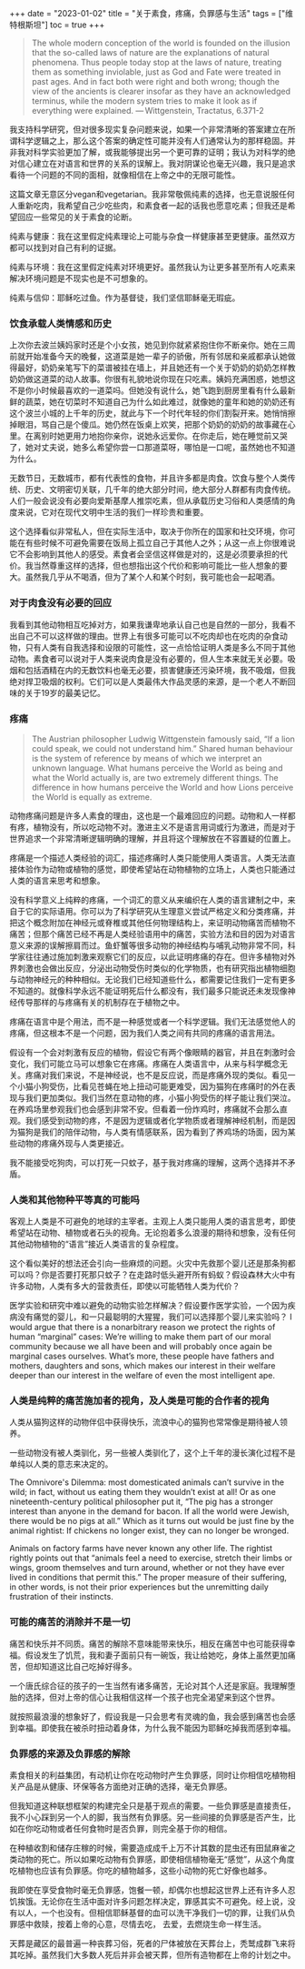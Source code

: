 +++ 
date = "2023-01-02"
title = "关于素食，疼痛，负罪感与生活"
tags = ["维特根斯坦"]
toc = true
+++

> The whole modern conception of the world is founded on the illusion that the so-called laws of nature are the explanations of natural phenomena. Thus people today stop at the laws of nature, treating them as something inviolable, just as God and Fate were treated in past ages. And in fact both were right and both wrong; though the view of the ancients is clearer insofar as they have an acknowledged terminus, while the modern system tries to make it look as if everything were explained.
— Wittgenstein, Tractatus, 6.371-2


我支持科学研究，但对很多现实复杂问题来说，如果一个非常清晰的答案建立在所谓科学逻辑之上，那么这个答案的确定性可能并没有人们通常认为的那样稳固。并非我对科学实验更加了解，或我能够提出另一个更可靠的证明；我认为对科学的绝对信心建立在对语言和世界的关系的误解上。我对阴谋论也毫无兴趣，我只是追求看待一个问题的不同的面相，就像相信在上帝之中的无限可能性。

这篇文章无意区分vegan和vegetarian。我非常敬佩纯素的选择，也无意说服任何人重新吃肉，我希望自己少吃些肉，和素食者一起的话我也愿意吃素；但我还是希望回应一些常见的关于素食的论断。

纯素与健康：我在这里假定纯素理论上可能与杂食一样健康甚至更健康。虽然双方都可以找到对自己有利的证据。

纯素与环境：我在这里假定纯素对环境更好。虽然我认为让更多甚至所有人吃素来解决环境问题是不现实也是不可想象的。

纯素与信仰：耶稣吃过鱼。作为基督徒，我们坚信耶稣毫无瑕疵。

### 饮食承载人类情感和历史

上次你去波兰姨妈家时还是个小女孩，她见到你就紧紧抱住你不断亲你。她在三周前就开始准备今天的晚餐，这道菜是她一辈子的骄傲，所有邻居和亲戚都承认她做得最好，奶奶亲笔写下的菜谱被挂在墙上，并且她还有一个关于奶奶的奶奶怎样教奶奶做这道菜的动人故事。你很有礼貌地说你现在只吃素。姨妈充满困惑，她想这不是你小时候最喜欢的一道菜吗。但她没有说什么，她飞跑到厨房里看有什么最新鲜的蔬菜，她在切菜时不知道自己为什么如此难过，就像她的童年和她的奶奶还有这个波兰小城的上千年的历史，就此与下一个时代年轻的你们割裂开来。她悄悄擦掉眼泪，骂自己是个傻瓜。她仍然在饭桌上欢笑，把那个奶奶的奶奶的故事藏在心里。在离别时她更用力地抱你亲你，说她永远爱你。在你走后，她在睡觉前又哭了，她对丈夫说，她多么希望你尝一口那道菜呀，哪怕是一口呢，虽然她也不知道为什么。

无数节日，无数城市，都有代表性的食物，并且许多都是肉食。饮食与整个人类传统、历史、文明密切关联，几千年的绝大部分时间，绝大部分人群都有肉食传统。人们一般会说没有必要向爱斯基摩人推崇吃素，但从承载历史习俗和人类感情的角度来说，它对在现代文明中生活的我们一样珍贵和重要。

这个选择看似非常私人，但在实际生活中，取决于你所在的国家和社交环境，你可能在有些时候不可避免需要在饭局上孤立自己于其他人之外；从这一点上你很难说它不会影响到其他人的感受。素食者会坚信这样做是对的，这是必须要承担的代价。我当然尊重这样的选择，但也想指出这个代价和影响可能比一些人想象的要大。虽然我几乎从不喝酒，但为了某个人和某个时刻，我可能也会一起喝酒。

### 对于肉食没有必要的回应

我看到其他动物相互吃掉对方，如果我谦卑地承认自己也是自然的一部分，我看不出自己不可以这样做的理由。世界上有很多可能可以不吃肉却也在吃肉的杂食动物，只有人类有自我选择和设限的可能性，这一点恰恰证明人类是多么不同于其他动物。素食者可以说对于人类来说肉食是没有必要的，但人生本来就无关必要。吸烟和包括酒精在内的无数饮料也毫无必要，损害健康还污染环境，我不吸烟，但我绝对捍卫吸烟的权利。它们可以是人类最伟大作品灵感的来源，是一个老人不断回味的关于19岁的最美记忆。

### 疼痛

> The Austrian philosopher Ludwig Wittgenstein famously said, “If a lion could speak, we could not understand him.”
Shared human behaviour is the system of reference by means of which we interpret an unknown language. What humans perceive the World as being and what the World actually is, are two extremely different things. The difference in how humans perceive the World and how Lions perceive the World is equally as extreme.

动物疼痛问题是许多人素食的理由，这也是一个最难回应的问题。动物和人一样都有疼，植物没有，所以吃动物不对。激进主义不是语言用词或行为激进，而是对于世界追求一个非常清晰逻辑明确的理解，并且将这个理解放在不容置疑的位置上。

疼痛是一个描述人类经验的词汇，描述疼痛时人类只能使用人类语言。人类无法直接体验作为动物或植物的感觉，即使希望站在动物植物的立场上，人类也只能通过人类的语言来思考和想象。

没有科学意义上纯粹的疼痛，一个词汇的意义从来编织在人类的语言建制之中，来自于它的实际语用。你可以为了科学研究从生理意义尝试严格定义和分类疼痛，并把这个概念附加在神经元或脊椎或其他任何物理结构上，来证明动物痛苦而植物不痛苦；但那个痛苦已经不再是人类经验语用中的痛苦，实验方法和目的因为对语言意义来源的误解擦肩而过。鱼虾蟹等很多动物的神经结构与哺乳动物非常不同，科学家往往通过施加刺激来观察它们的反应，以此证明疼痛的存在。但许多植物对外界刺激也会做出反应，分泌出动物受伤时类似的化学物质，也有研究指出植物细胞与动物神经元的种种相似。无论我们已经知道些什么，都需要记住我们一定有更多不知道的。就像科学永远不能证明死后什么都没有，我们最多只能说还未发现像神经传导那样的与疼痛有关的机制存在于植物之中。

疼痛在语言中是个用法，而不是一种感觉或者一个科学逻辑。我们无法感觉他人的疼痛，但这根本不是一个问题，因为我们人类之间有共同的疼痛的语言用法。

假设有一个会对刺激有反应的植物，假设它有两个像眼睛的器官，并且在刺激时会变化，我们可能立马可以想象它在疼痛。疼痛在人类语言中，从来与科学概念无关。疼痛对我们来说，不是神经说，也不是反应说，而是疼痛外现的类似。看见一个小猫小狗受伤，比看见苍蝇在地上扭动可能更难受，因为猫狗在疼痛时的外在表现与我们更加类似。我们当然在意动物的疼，小猫小狗受伤的样子能让我们哭泣。在养鸡场里参观我们也会感到非常不安。但看着一份炸鸡时，疼痛就不会那么直观。我们感受到动物的疼，不是因为逻辑或者化学物质或者理解神经机制，而是因为猫狗是我们的陪伴动物，与人类有情感联系，因为看到了养鸡场的场面，因为某些动物的疼痛外现与人类更接近。

我不能接受吃狗肉，可以打死一只蚊子，基于我对疼痛的理解，这两个选择并不矛盾。

### 人类和其他物种平等真的可能吗

客观上人类是不可避免的地球的主宰者。主观上人类只能用人类的语言思考，即使希望站在动物、植物或者石头的视角。无论抱着多么浪漫的期待和想象，没有任何其他动物植物的“语言”接近人类语言的复杂程度。

这个看似美好的想法还会引向一些麻烦的问题。火灾中先救那个婴儿还是那条狗都可以吗？你是否要打死那只蚊子？在走路时低头避开所有蚂蚁？假设森林大火中有许多动物，人类有多大的营救责任，即使以可能牺牲人类为代价？

医学实验和研究中难以避免的动物实验怎样解决？假设要作医学实验，一个因为疾病没有痛觉的婴儿，和一只最聪明的大猩猩，我们可以选择那个婴儿来实验吗？
I would argue that there is a nonarbitrary reason we protect the rights of human “marginal” cases: We’re willing to make them part of our moral community because we all have been and will probably once again be marginal cases ourselves. What’s more, these people have fathers and mothers, daughters and sons, which makes our interest in their welfare deeper than our interest in the welfare of even the most intelligent ape.

### 人类是纯粹的痛苦施加者的视角，及人类是可能的合作者的视角

人类从猫狗这样的动物伴侣中获得快乐，流浪中心的猫狗也常常像是期待被人领养。

一些动物没有被人类驯化，另一些被人类驯化了，这个上千年的漫长演化过程不是单纯以人类的意志来决定的。

The Omnivore's Dilemma:
most domesticated animals can’t survive in the wild; in fact, without us eating them they wouldn’t exist at all! Or as one nineteenth-century political philosopher put it, “The pig has a stronger interest than anyone in the demand for bacon. If all the world were Jewish, there would be no pigs at all.” Which as it turns out would be just fine by the animal rightist: If chickens no longer exist, they can no longer be wronged.

Animals on factory farms have never known any other life. The rightist rightly points out that “animals feel a need to exercise, stretch their limbs or wings, groom themselves and turn around, whether or not they have ever lived in conditions that permit this.” The proper measure of their suffering, in other words, is not their prior experiences but the unremitting daily frustration of their instincts.

### 可能的痛苦的消除并不是一切

痛苦和快乐并不同质。痛苦的解除不意味能带来快乐，相反在痛苦中也可能获得幸福。假设发生了饥荒，我和妻子面前只有一碗饭，我让给她吃，身体上虽然更加痛苦，但却知道这比自己吃掉好得多。

一个唐氏综合征的孩子的一生当然有诸多痛苦，无论对其个人还是家庭。我理解堕胎的选择，但对上帝的信心让我相信这样一个孩子也完全渴望来到这个世界。

就按照最浪漫的想象好了，假设我是一只会思考有灵魂的鱼，我会感到痛苦也会感到幸福。即使我在被杀时扭动着身体，为什么我不能因为耶稣吃掉我而感到幸福。

### 负罪感的来源及负罪感的解除

素食相关的利益集团，有动机让你在吃动物时产生负罪感，同时让你相信吃植物相关产品是从健康、环保等各方面绝对正确的选择，毫无负罪感。

但我知道这种联想框架的构建完全只是基于观点的需要。一些负罪感是直接责任，我不小心踩到另一个人的脚，我当然有负罪感。另一些间接的负罪感是否产生，比如在你吃动物或者任何食物时是否负罪，则完全基于你的相信。

在种植收割和储存庄稼的时候，需要造成成千上万不计其数的昆虫还有田鼠麻雀之类动物的死亡。所以如果吃动物有负罪感，即使相信植物毫无“感觉”，从这个角度吃植物也应该有负罪感。你吃的植物越多，这些小动物的死亡好像也越多。

我即使在享受食物时毫无负罪感，饱餐一顿，却偶尔也想起这世界上还有许多人忍饥挨饿。无论你在生活中面对许多问题怎样决定，罪感其实不可避免。经上说，没有以人，一个也没有。但相信耶稣基督的血可以洗干净我们一切的罪，让我们从负罪感中救赎，按着上帝的心意，尽情去吃， 去爱，去燃烧生命一样生活。

天葬是藏区的最普遍一种丧葬习俗，死者的尸体被放在天葬台上，秃鹫成群飞来将其吃掉。虽然我们大多数人死后并非会被天葬，但所有造物都在上帝的计划之中。


